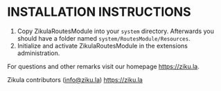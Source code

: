 # INSTALLATION INSTRUCTIONS

1. Copy ZikulaRoutesModule into your `system` directory. Afterwards you should have a folder named `system/RoutesModule/Resources`.
2. Initialize and activate ZikulaRoutesModule in the extensions administration.

For questions and other remarks visit our homepage https://ziku.la.

Zikula contributors (info@ziku.la)
https://ziku.la
